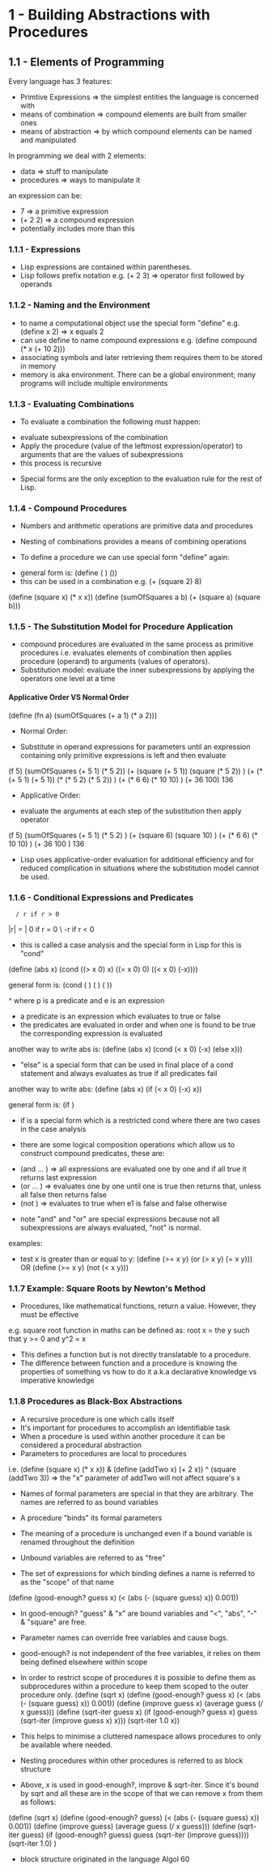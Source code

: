 # 1 - Building Abstractions with Procedures

## 1.1 - Elements of Programming

Every language has 3 features:
- Primtive Expressions => the simplest entities the language is concerned with
- means of combination => compound elements are built from smaller ones
- means of abstraction => by which compound elements can be named and manipulated

In programming we deal with 2 elements:
- data => stuff to manipulate
- procedures => ways to manipulate it

an expression can be:
- 7 => a primitive expression
- (+ 2 2) => a compound expression
- potentially includes more than this

### 1.1.1 - Expressions

* Lisp expressions are contained within parentheses.
* Lisp follows prefix notation e.g. (+ 2 3) => operator first followed by operands

### 1.1.2 - Naming and the Environment

* to name a computational object use the special form "define" e.g. (define x 2) => x equals 2
* can use define to name compound expressions e.g. (define compound (* x (+ 10 2)))
* associating symbols and later retrieving them requires them to be stored in memory
* memory is aka environment. There can be a global environment; many programs will include multiple environments

### 1.1.3 - Evaluating Combinations

* To evaluate a combination the following must happen:
- evaluate subexpressions of the combination
- Apply the procedure (value of the leftmost expression/operator) to arguments that are the values of subexpressions
- this process is recursive

* Special forms are the only exception to the evaluation rule for the rest of Lisp.

### 1.1.4 - Compound Procedures

* Numbers and arithmetic operations are primitive data and procedures
* Nesting of combinations provides a means of combining operations

* To define a procedure we can use special form "define" again:
- general form is: (define (<name> <formal parameters>) (<body>))
- this can be used in a combination e.g. (+ (square 2) 8)

(define (square x) (* x x))
(define (sumOfSquares a b) (+ (square a) (square b)))

### 1.1.5 - The Substitution Model for Procedure Application

* compound procedures are evaluated in the same process as primitive procedures i.e. evaluates
  elements of combination then applies procedure (operand) to arguments (values of operators).
* Substitution model: evaluate the inner subexpressions by applying the operators one level at a time

#### Applicative Order VS Normal Order

(define (fn a) (sumOfSquares (+ a 1) (* a 2)))

* Normal Order:
- Substitute in operand expressions for parameters until an expression containing only primitive expressions is left
  and then evaluate

(f 5)
(sumOfSquares (+ 5 1) (* 5 2))
(+ (square (+ 5 1)) (square (* 5 2)) )
(+ (* (+ 5 1) (+ 5 1)) (* (* 5 2) (* 5 2)) )
(+ (* 6 6) (* 10 10) )
(+ 36 100)
136

* Applicative Order:
- evaluate the arguments at each step of the substitution then apply operator

(f 5)
(sumOfSquares (+ 5 1) (* 5 2) )
(+ (square 6) (square 10) )
(+ (* 6 6) (* 10 10) )
(+ 36 100 )
136

* Lisp uses applicative-order evaluation for additional efficiency and for reduced complication in situations
  where the substitution model cannot be used.

### 1.1.6 - Conditional Expressions and Predicates

      / r if r > 0
|r| = | 0 if r = 0
      \ -r if r < 0

* this is called a case analysis and the special form in Lisp for this is "cond"

(define (abs x)
	(cond ((> x 0) x)
	((= x 0) 0)
	((< x 0) (-x))))

general form is:
(cond (<p1> <e1>)
      (<p2> <e2>)
      (<pn> <en>))

^ where p is a predicate and e is an expression
* a predicate is an expression which evaluates to true or false
* the predicates are evaluated in order and when one is found to be true the corresponding expression is evaluated

another way to write abs is:
(define (abs x)
	(cond (< x 0) (-x)
	(else x)))

* "else" is a special form that can be used in final place of a cond statement and always evaluates as true if all
  predicates fail

another way to write abs:
(define (abs x)
	(if (< x 0)
	(-x)
	x))

general form is:
(if <predicate> <consequent> <alternative>)

* if is a special form which is a restricted cond where there are two cases in the case analysis

* there are some logical composition operations which allow us to construct compound predicates, these are:
- (and <e1> ... <eN>) => all expressions are evaluated one by one and if all true it returns last expression
- (or <e1> ... <eN>) => evaluates one by one until one is true then returns that, unless all false then returns false
- (not <e1>) => evaluates to true when e1 is false and false otherwise

* note "and" and "or" are special expressions because not all subexpressions are always evaluated, "not" is normal.

examples:
- test x is greater than or equal to y:
  (define (>= x y)
  	  (or (> x y) (= x y)))
OR
  (define (>= x y)
  (not (< x y)))

### 1.1.7 Example: Square Roots by Newton's Method

* Procedures, like mathematical functions, return a value. However, they must be effective

e.g. square root function in maths can be defined as:
root x = the y such that y >= 0 and y^2 = x

* This defines a function but is not directly translatable to a procedure.
* The difference between function and a procedure is knowing the properties of something vs how to do it a.k.a
  declarative knowledge vs imperative knowledge

### 1.1.8 Procedures as Black-Box Abstractions

* A recursive procedure is one which calls itself
* It's important for procedures to accomplish an identifiable task
* When a procedure is used within another procedure it can be considered a procedural abstraction
* Parameters to procedures are local to procedures

i.e. (define (square x) (* x x)) & (define (addTwo x) (+ 2 x))
^ (square (addTwo 3)) => the "x" parameter of addTwo will not affect square's x

* Names of formal parameters are special in that they are arbitrary. The names are referred to as bound variables
* A procedure "binds" its formal parameters
* The meaning of a procedure is unchanged even if a bound variable is renamed throughout the definition
* Unbound variables are referred to as "free"

* The set of expressions for which binding defines a name is referred to as the "scope" of that name

(define (good-enough? guess x)
  (< (abs (- (square guess) x)) 0.001))

* In good-enough? "guess" & "x" are bound variables and "<", "abs", "-" & "square" are free.
* Parameter names can override free variables and cause bugs.
* good-enough? is not independent of the free variables, it relies on them being defined elsewhere within scope

* In order to restrict scope of procedures it is possible to define them as subprocedures within a procedure to keep them scoped to the outer procedure only.
(define (sqrt x)
	(define (good-enough? guess x)
		(< (abs (- (square guess) x)) 0.001))
	(define (improve guess x)
		(average guess (/ x guess)))
	(define (sqrt-iter guess x)
		(if (good-enough? guess x)
		guess
		(sqrt-iter (improve guess x) x)))
	(sqrt-iter 1.0 x))

* This helps to minimise a cluttered namespace allows procedures to only be available where needed.

* Nesting procedures within other procedures is referred to as block structure

* Above, x is used in good-enough?, improve & sqrt-iter. Since it's bound by sqrt and all these are
  in the scope of that we can remove x from them as follows:

(define (sqrt x)
	(define (good-enough? guess)
		(< (abs (- (square guess) x)) 0.001))
	(define (improve guess)
		(average guess (/ x guess)))
	(define (sqrt-iter guess)
		(if (good-enough? guess)
		guess
		(sqrt-iter (improve guess))))
	(sqrt-iter 1.0)
	)

* block structure originated in the language Algol 60